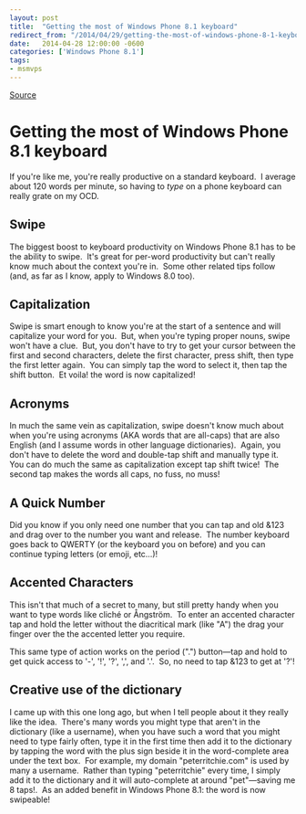 ```yaml
---
layout: post
title:  "Getting the most of Windows Phone 8.1 keyboard"
redirect_from: "/2014/04/29/getting-the-most-of-windows-phone-8-1-keyboard/"
date:   2014-04-28 12:00:00 -0600
categories: ['Windows Phone 8.1']
tags:
- msmvps
---
```

[Source](http://pr-blog.azurewebsites.net/2014/04/29/getting-the-most-of-windows-phone-8-1-keyboard/ "Permalink to Getting the most of Windows Phone 8.1 keyboard")

# Getting the most of Windows Phone 8.1 keyboard

If you're like me, you're really productive on a standard keyboard.  I average about 120 words per minute, so having to _type_ on a phone keyboard can really grate on my OCD.

## Swipe

The biggest boost to keyboard productivity on Windows Phone 8.1 has to be the ability to swipe.  It's great for per-word productivity but can't really know much about the context you're in.  Some other related tips follow (and, as far as I know, apply to Windows 8.0 too).

## Capitalization

Swipe is smart enough to know you're at the start of a sentence and will capitalize your word for you.  But, when you're typing proper nouns, swipe won't have a clue.  But, you don't have to try to get your cursor between the first and second characters, delete the first character, press shift, then type the first letter again.  You can simply tap the word to select it, then tap the shift button.  Et voila! the word is now capitalized!

## Acronyms

In much the same vein as capitalization, swipe doesn't know much about when you're using acronyms (AKA words that are all-caps) that are also English (and I assume words in other language dictionaries).  Again, you don't have to delete the word and double-tap shift and manually type it.  You can do much the same as capitalization except tap shift twice!  The second tap makes the words all caps, no fuss, no muss!

## A Quick Number

Did you know if you only need one number that you can tap and old &123 and drag over to the number you want and release.  The number keyboard goes back to QWERTY (or the keyboard you on before) and you can continue typing letters (or emoji, etc…)!

## Accented Characters

This isn't that much of a secret to many, but still pretty handy when you want to type words like cliché or Ångström.  To enter an accented character tap and hold the letter without the diacritical mark (like "A") the drag your finger over the the accented letter you require.

This same type of action works on the period (".") button—tap and hold to get quick access to '-', '!', '?', ',', and '.'.  So, no need to tap &123 to get at '?'!

## Creative use of the dictionary

I came up with this one long ago, but when I tell people about it they really like the idea.  There's many words you might type that aren't in the dictionary (like a username), when you have such a word that you might need to type fairly often, type it in the first time then add it to the dictionary by tapping the word with the plus sign beside it in the word-complete area under the text box.  For example, my domain "peterritchie.com" is used by many a username.  Rather than typing "peterritchie" every time, I simply add it to the dictionary and it will auto-complete at around "pet"—saving me 8 taps!.  As an added benefit in Windows Phone 8.1: the word is now swipeable!


